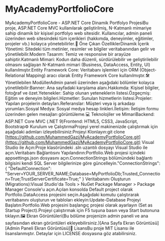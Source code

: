 # MyAcademyPortfolioCore
MyAcademyPortfolioCore - ASP.NET Core Dinamik Portfolyo ProjesiBu proje, ASP.NET Core MVC kullanılarak geliştirilmiş, N-Katmanlı mimariye sahip dinamik bir kişisel portfolyo web sitesidir. Kullanıcılar, admin paneli üzerinden web sitesindeki tüm içerikleri (hakkımda, deneyimler, eğitimler, projeler vb.) kolayca yönetebilirler.🚀 Öne Çıkan ÖzelliklerDinamik İçerik Yönetimi: Sitedeki tüm metinler, resimler ve bilgiler veritabanından gelir ve yönetilebilir.Modern Tasarım: Temiz ve responsive bir arayüze sahiptir.Katmanlı Mimari: Kodun daha düzenli, sürdürülebilir ve geliştirilebilir olmasını sağlayan N-Katmanlı mimari (Business, DataAccess, Entity, UI) kullanılmıştır.Entity Framework Core: Veritabanı işlemleri için ORM (Object-Relational Mapping) aracı olarak Entity Framework Core kullanılmıştır.🛠️ Yönetilebilen ModüllerAdmin paneli üzerinden aşağıdaki bölümler kolayca yönetilebilir:Banner: Ana sayfadaki karşılama alanı.Hakkımda: Kişisel bilgiler, fotoğraf ve özet.Yetenekler: Sahip olunan yeteneklerin listesi.Özgeçmiş: Eğitim ve deneyim bilgileri.Hizmetler: Sunulan hizmetlerin listesi.Projeler: Yapılan projelerin detayları.Referanslar: Müşteri veya iş arkadaşı yorumları.Sosyal Medya: Sosyal medya hesap linkleri.İletişim: İletişim formu üzerinden gelen mesajları görüntüleme.💻 Teknolojiler ve MimariBackend: ASP.NET Core MVC (.NET 9)Frontend: HTML5, CSS3, JavaScript, Bootstrap⚙️ Kurulum ve ÇalıştırmaProjeyi yerel makinenizde çalıştırmak için aşağıdaki adımları izleyebilirsiniz:Projeyi Klonlayın:git clone [https://github.com/MuhammedGazi/MyAcademyPortfolioCore.git](https://github.com/MuhammedGazi/MyAcademyPortfolioCore.git)
Visual Studio ile Açın:Proje klasöründeki .sln uzantılı dosyayı Visual Studio ile açın.Veritabanı Bağlantısını Yapılandırın:Portfolio.Web projesi içindeki appsettings.json dosyasını açın.ConnectionStrings bölümündeki bağlantı bilgisini kendi SQL Server bilgilerinize göre güncelleyin."ConnectionStrings": {
  "DefaultConnection": "Server=YOUR_SERVER_NAME;Database=MyPortfolioDb;Trusted_Connection=True;TrustServerCertificate=True;"
}
Veritabanını Oluşturun (Migrations):Visual Studio'da Tools > NuGet Package Manager > Package Manager Console'u açın.Açılan konsolda Default project olarak Portfolio.DataAccess projesini seçin.Aşağıdaki komutu çalıştırarak veritabanını oluşturun ve tabloları ekleyin:Update-Database
Projeyi Başlatın:Portfolio.Web projesini başlangıç projesi olarak ayarlayın (Set as Startup Project).Projeyi çalıştırmak için F5 tuşuna basın veya Start butonuna tıklayın.🖼️ Ekran Görüntüleri(Bu bölüme projenizin admin paneli ve ana sayfasından ekran görüntüleri ekleyebilirsiniz.)[Ana Sayfa Ekran Görüntüsü][Admin Paneli Ekran Görüntüsü]📄 LisansBu proje MIT Lisansı ile lisanslanmıştır. Detaylar için LICENSE dosyasına göz atabilirsiniz.
